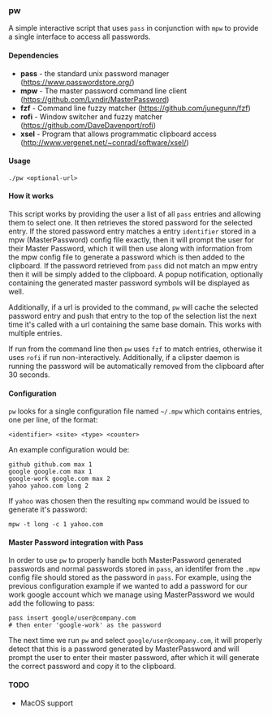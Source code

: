 ### pw

A simple interactive script that uses `pass` in conjunction with `mpw` to provide a single interface to access all passwords.

#### Dependencies

* **pass** - the standard unix password manager (https://www.passwordstore.org/)
* **mpw** - The master password command line client (https://github.com/Lyndir/MasterPassword)
* **fzf** - Command line fuzzy matcher (https://github.com/junegunn/fzf)
* **rofi** - Window switcher and fuzzy matcher (https://github.com/DaveDavenport/rofi)
* **xsel** - Program that allows programmatic clipboard access (http://www.vergenet.net/~conrad/software/xsel/)

#### Usage

    ./pw <optional-url>


#### How it works

This script works by providing the user a list of all `pass` entries and allowing them to select one. It then retrieves the stored password for the selected entry. If the stored password entry matches a entry `identifier` stored in a mpw (MasterPassword) config file exactly, then it will prompt the user for their Master Password, which it will then use along with information from the mpw config file to generate a password which is then added to the clipboard. If the password retrieved from `pass` did not match an mpw entry then it will be simply added to the clipboard. A popup notification, optionally containing the generated master password symbols will be displayed as well.

Additionally, if a url is provided to the command, `pw` will cache the selected password entry and push that entry to the top of the selection list the next time it's called with a url containing the same base domain. This works with multiple entries.

If run from the command line then `pw` uses `fzf` to match entries, otherwise it uses `rofi` if run non-interactively. Additionally, if a clipster daemon is running the password will be automatically removed from the clipboard after 30 seconds.

#### Configuration

`pw` looks for a single configuration file named `~/.mpw` which contains entries, one per line, of the format:

    <identifier> <site> <type> <counter>

An example configuration would be:

    github github.com max 1
    google google.com max 1
    google-work google.com max 2
    yahoo yahoo.com long 2

If `yahoo` was chosen then the resulting `mpw` command would be issued to generate it's password:

    mpw -t long -c 1 yahoo.com

#### Master Password integration with Pass

In order to use `pw` to properly handle both MasterPassword generated passwords and normal passwords stored in `pass`, an identifer from the `.mpw` config file should stored as the password in `pass`. For example, using the previous configuration example if we wanted to add a password for our work google account which we manage using MasterPassword we would add the following to pass:

    pass insert google/user@company.com
    # then enter 'google-work' as the password

The next time we run `pw` and select `google/user@company.com`, it will properly detect that this is a password generated by MasterPassword and will prompt the user to enter their master password, after which it will generate the correct password and copy it to the clipboard.

#### TODO

* MacOS support
